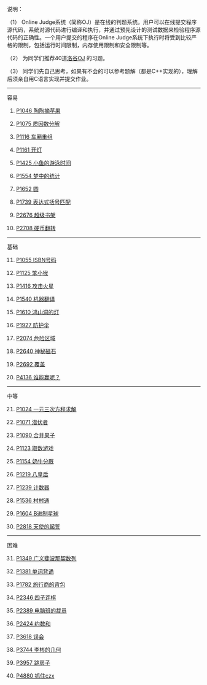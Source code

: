说明：

（1） Online Judge系统（简称OJ）是在线的判题系统。用户可以在线提交程序源代码，系统对源代码进行编译和执行，并通过预先设计的测试数据来检验程序源代码的正确性。一个用户提交的程序在Online Judge系统下执行时将受到比较严格的限制，包括运行时间限制，内存使用限制和安全限制等。

（2） 为同学们推荐40道[洛谷OJ](https://www.luogu.org/problem/list)
的习题。

（3） 同学们先自己思考，如果有不会的可以参考题解（都是C++实现的），理解后须亲自用C语言实现并提交作业。

***
容易

1. [P1046 陶陶摘苹果](https://www.luogu.org/problem/P1046)

2. [P1075 质因数分解](https://www.luogu.org/problem/P1075)

3. [P1116 车厢重组](https://www.luogu.org/problem/P1116)

4. [P1161 开灯](https://www.luogu.org/problem/P1161)

5. [P1425 小鱼的游泳时间](https://www.luogu.org/problem/P1425)

6. [P1554 梦中的统计](https://www.luogu.org/problem/P1554)

7. [P1652 圆](https://www.luogu.org/problem/P1652)

8. [P1739 表达式括号匹配](https://www.luogu.org/problem/P1739)

9. [P2676 超级书架](https://www.luogu.org/problem/P2676)

10. [P2708 硬币翻转](https://www.luogu.org/problem/P2708)

***
基础

11. [P1055 ISBN号码](https://www.luogu.org/problem/P1055)

12. [P1125 笨小猴](https://www.luogu.org/problem/P1125)

13. [P1416 攻击火星](https://www.luogu.org/problem/P1416)

14. [P1540 机器翻译](https://www.luogu.org/problem/P1540)

15. [P1610 鸿山洞的灯](https://www.luogu.org/problem/P1610)

16. [P1927 防护伞](https://www.luogu.org/problem/P1927)

17. [P2074 危险区域](https://www.luogu.org/problem/P2074)

18. [P2640 神秘磁石](https://www.luogu.org/problem/P2640)

19. [P2692 覆盖](https://www.luogu.org/problem/P2692)

20. [P4136 谁能赢呢？](https://www.luogu.org/problem/P4136)

***
中等

21. [P1024 一元三次方程求解](https://www.luogu.org/problem/P1024)

22. [P1071 潜伏者](https://www.luogu.org/problem/P1071)

23. [P1090 合并果子](https://www.luogu.org/problem/P1090)

24. [P1123 取数游戏](https://www.luogu.org/problem/P1123)

25. [P1154 奶牛分厩](https://www.luogu.org/problem/P1154)

26. [P1219 八皇后](https://www.luogu.org/problem/P1219)

27. [P1239 计数器](https://www.luogu.org/problem/P1239)

28. [P1536 村村通](https://www.luogu.org/problem/P1536)

29. [P1604 B进制星球](https://www.luogu.org/problem/P1604)

30. [P2818 天使的起誓](https://www.luogu.org/problem/P2818)

***
困难

31. [P1349 广义斐波那契数列](https://www.luogu.org/problem/P1349)

32. [P1381 单词背诵](https://www.luogu.org/problem/P1381)

33. [P1782 旅行商的背包](https://www.luogu.org/problem/P1782)

34. [P2346 四子连棋](https://www.luogu.org/problem/P2346)

35. [P2389 电脑班的裁员](https://www.luogu.org/problem/P2389)

36. [P2424 约数和](https://www.luogu.org/problem/P2424)

37. [P3618 误会](https://www.luogu.org/problem/P3618)

38. [P3744 李彬的几何](https://www.luogu.org/problem/P3744)

39. [P3957 跳房子](https://www.luogu.org/problem/P3957)

40. [P4880 抓住czx](https://www.luogu.org/problem/P4880)
